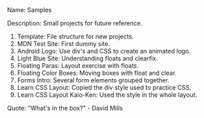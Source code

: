 Name: Samples

Description: Small projects for future reference.

1. Template: File structure for new projects.
2. MDN Test Site: First dummy site.
3. Android Logo: Use div's and CSS to create an animated logo.
4. Light Blue Site: Understanding floats and clearfix.
5. Floating Paras: Layout exercise with floats.
6. Floating Color Boxes: Moving boxes with float and clear.
7. Forms Intro: Several form elements grouped together.
8. Learn CSS Layout: Copied the div style used to practice CSS.
9. Learn CSS Layout Kaio-Ken: Used the style in the whole layout.

Quote: "What's in the box?" - David Mills